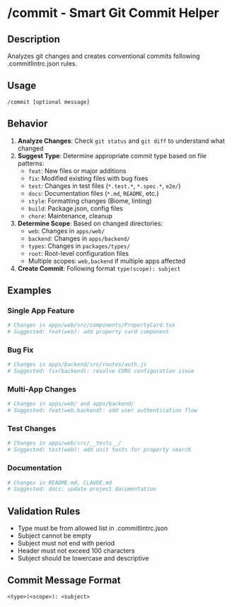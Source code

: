 # /commit - Smart Git Commit Helper

## Description
Analyzes git changes and creates conventional commits following .commitlintrc.json rules.

## Usage
```
/commit [optional message]
```

## Behavior
1. **Analyze Changes**: Check `git status` and `git diff` to understand what changed
2. **Suggest Type**: Determine appropriate commit type based on file patterns:
   - `feat`: New files or major additions
   - `fix`: Modified existing files with bug fixes
   - `test`: Changes in test files (`*.test.*`, `*.spec.*`, `e2e/`)
   - `docs`: Documentation files (`*.md`, `README`, etc.)
   - `style`: Formatting changes (Biome, linting)
   - `build`: Package.json, config files
   - `chore`: Maintenance, cleanup
3. **Determine Scope**: Based on changed directories:
   - `web`: Changes in `apps/web/`
   - `backend`: Changes in `apps/backend/`
   - `types`: Changes in `packages/types/`
   - `root`: Root-level configuration files
   - Multiple scopes: `web,backend` if multiple apps affected
4. **Create Commit**: Following format `type(scope): subject`

## Examples

### Single App Feature
```bash
# Changes in apps/web/src/components/PropertyCard.tsx
# Suggested: feat(web): add property card component
```

### Bug Fix
```bash
# Changes in apps/backend/src/routes/auth.js
# Suggested: fix(backend): resolve CORS configuration issue
```

### Multi-App Changes
```bash
# Changes in apps/web/ and apps/backend/
# Suggested: feat(web,backend): add user authentication flow
```

### Test Changes
```bash
# Changes in apps/web/src/__tests__/
# Suggested: test(web): add unit tests for property search
```

### Documentation
```bash
# Changes in README.md, CLAUDE.md
# Suggested: docs: update project documentation
```

## Validation Rules
- Type must be from allowed list in .commitlintrc.json
- Subject cannot be empty
- Subject must not end with period
- Header must not exceed 100 characters
- Subject should be lowercase and descriptive

## Commit Message Format
```
<type>(<scope>): <subject>
```